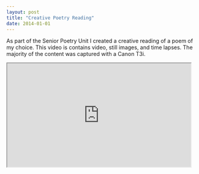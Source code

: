 ```yaml
---
layout: post
title: "Creative Poetry Reading"
date: 2014-01-01
---
```


As part of the Senior Poetry Unit I created a creative reading of a poem of my choice. This video is contains video, still images, and time lapses. The majority of the content was captured with a Canon T3i.

<iframe src="https://www.youtube.com/embed/B-JRbodfefw?rel=0&modestbranding=1&fs=0" width="480" height="270"></iframe>